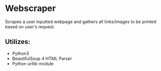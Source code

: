 Webscraper
==========

Scrapes a user inputted webpage and gathers all links/images to be printed based on user's request.


Utilizes:
---------
* Python3
* BeautifulSoup 4 HTML Parser
* Python urllib module
